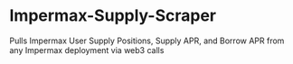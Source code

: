 # Impermax-Supply-Scraper
Pulls Impermax User Supply Positions, Supply APR, and Borrow APR from any Impermax deployment via web3 calls
